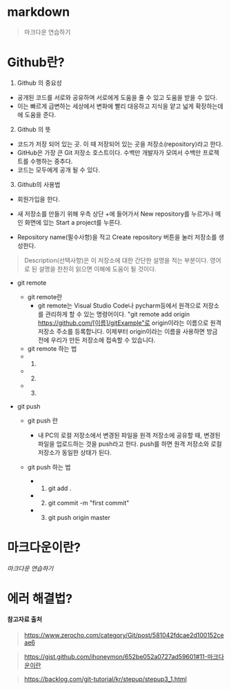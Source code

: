 # markdown
> 마크다운 연습하기


# Github란?
1. Github 의 중요성
- 공개된 코드를 서로와 공유하며 서로에게 도움을 줄 수 있고 도움을 받을 수 있다. 
- 이는 빠르게 급변하는 세상에서 변화에 빨리 대응하고 지식을 얕고 넓게 확장하는데에 도움을 준다.

2. Github 의 뜻 
- 코드가 저장 되어 있는 곳. 이 때 저장되어 있는 곳을 저장소(repository)라고 한다.
- GitHub은 가장 큰 Git 저장소 호스트이다. 수백만 개발자가 모여서 수백만 프로젝트를 수행하는 중추다.
- 코드는 모두에게 공개 될 수 있다.

3. Github의 사용법
 - 회원가입을 한다.
 
 - 새 저장소를 만들기 위해 우측 상단 +에 들어가서 New repository를 누르거나 메인 화면에 있는 Start a project를 누른다.
 - Repository name(필수사항)을 적고 Create repository 버튼을 눌러 저장소를 생성한다.
 > Description(선택사항)은 이 저장소에 대한 간단한 설명을 적는 부분이다. 영어로 된 설명을 찬찬히 읽으면 이해에 도움이 될 것이다.
 - git remote
   - git remote란
     -   git remote는 Visual Studio Code나 pycharm등에서 원격으로 저장소를 관리하게 할 수 있는 명령어이다. "git remote add origin https://github.com/[이름]/gitExample"로 origin이라는 이름으로 원격 저장소 주소를 등록합니다. 이제부터 origin이라는 이름을 사용하면 방금 전에 우리가 만든 저장소에 접속할 수 있습니다.
    - git remote 하는 법
     - 1. 
     - 2. 
     - 3. 

 - git push
     - git push 란
        - 내 PC의 로컬 저장소에서 변경된 파일을 원격 저장소에 공유할 때, 변경된 파일을 업로드하는 것을 push라고 한다. push를 하면 원격 저장소와 로컬 저장소가 동일한 상태가 된다.

     - git push 하는 법
       - 1. git add .
       - 2. git commit -m "first commit"
       - 3. git push origin master

# 마크다운이란?
###### 마크다운 연습하기

# 에러 해결법?




#### 참고자료 출처 
> https://www.zerocho.com/category/Git/post/581042fdcae2d100152ceae6

> <https://gist.github.com/ihoneymon/652be052a0727ad59601#11-마크다운이란>

>https://backlog.com/git-tutorial/kr/stepup/stepup3_1.html